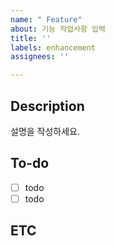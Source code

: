 ```yaml
---
name: " Feature"
about: 기능 작업사항 입력
title: ''
labels: enhancement
assignees: ''

---
```


## Description
설명을 작성하세요.

## To-do
- [ ] todo
- [ ] todo

## ETC
